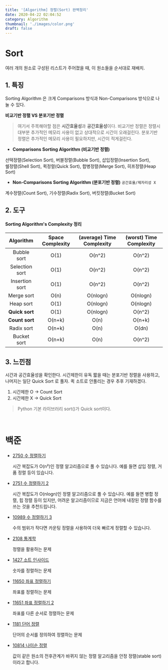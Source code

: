 ```yaml
---
title: '[Algorithm] 정렬(Sort) 완벽정리'
date: 2020-04-22 02:04:52
category: Algorithm
thumbnail: './images/color.png'
draft: false
---
```


# Sort

여러 개의 원소로 구성된 리스트가 주어졌을 때, 이 원소들을 순서대로 재배치.

## 1. 특징

Sorting Algorithm 은 크게 Comparisons 방식과 Non-Comparisons 방식으로 나눌 수 있다.

**비교기반 정렬 VS 분포기반 정렬**

> 여기서 주목해야할 점은 **시간효율성**과 **공간효율성**이다. 비교기반 정렬은 정렬시 대부분 추가적인 메모리 사용이 없고 상대적으로 시간이 오래걸린다. 분포기반 정렬은 추가적인 메모리 사용이 필요하지만, 시간이 적게걸린다.

* **Comparisons Sorting Algorithm (비교기반 정렬)**

 선택정렬(Selection Sort), 버블정렬(Bubble Sort), 삽입정렬(Insertion Sort), <br>
쉘정렬(Shell Sort), 퀵정렬(Quick Sort), 합병정렬(Merge Sort), 히프정렬(Heap Sort)

* **Non-Comparisons Sorting Algorithm (분포기반 정렬)** `공간효율/제자리성 X`

계수정렬(Count Sort), 기수정렬(Radix Sort), 버킷정렬(Bucket Sort)

## 2. 도구
#### Sorting Algorithm's Complexity 정리

|   Algorithm    | Space Complexity | (average) Time Complexity | (worst) Time Complexity |
| :------------: | :--------------: | :-----------------------: | :---------------------: |
|  Bubble sort   |       O(1)       |          O(n^2)           |         O(n^2)          |
| Selection sort |       O(1)       |          O(n^2)           |         O(n^2)          |
| Insertion sort |       O(1)       |          O(n^2)           |         O(n^2)          |
|   Merge sort   |       O(n)       |         O(nlogn)          |        O(nlogn)         |
|   Heap sort    |       O(1)       |         O(nlogn)          |        O(nlogn)         |
|   **Quick sort**   |       O(1)       |         O(nlogn)          |         O(n^2)          |
|   **Count sort**   |      O(n+k)      |           O(n)            |          O(n+k)           |
|   Radix sort   |       O(n+k)       |           O(n)            |          O(dn)           |
|   Bucket sort   |     O(n+k)       |           O(n)            |          O(n^2)           |


## 3. 느낀점

시간과 공간효율성을 확인한다. 시간제한이 유독 짧을 때는 분포기반 정렬을 사용하고, 나머지는 일단 Quick Sort 로 풀자. 퀵 소트로 안풀리는 경우 추후 기재하겠다.

1. 시간제한 O -> Count Sort
2. 시간제한 X -> Quick Sort
> Python 기본 라이브러리 sort()가 Quick sort이다.


<p><br></p>

# 백준

* [2750 수 정렬하기](/백준/2750)

    시간 복잡도가 O(n²)인 정렬 알고리즘으로 풀 수 있습니다. 예를 들면 삽입 정렬, 거품 정렬 등이 있습니다.

* [2751 수 정렬하기 2](/백준/2751)

    시간 복잡도가 O(nlogn)인 정렬 알고리즘으로 풀 수 있습니다. 예를 들면 병합 정렬, 힙 정렬 등이 있지만, 어려운 알고리즘이므로 지금은 언어에 내장된 정렬 함수를 쓰는 것을 추천드립니다.

* [10989 수 정렬하기 3](/백준/10989)

    수의 범위가 작다면 카운팅 정렬을 사용하여 더욱 빠르게 정렬할 수 있습니다.

* [2108 통계학](/백준/2108)

    정렬을 활용하는 문제

* [1427 소트 인사이드](/백준/1427)

    숫자를 정렬하는 문제

* [11650 좌표 정렬하기](/백준/11650)

    좌표를 정렬하는 문제

* [11651 좌표 정렬하기 2](/백준/11651)

    좌표를 다른 순서로 정렬하는 문제

* [1181 단어 정렬](/백준/1181)

    단어의 순서를 정의하여 정렬하는 문제

* [10814 나이순 정렬](/백준/10814)

    값이 같은 원소의 전후관계가 바뀌지 않는 정렬 알고리즘을 안정 정렬(stable sort)이라고 합니다.


    



